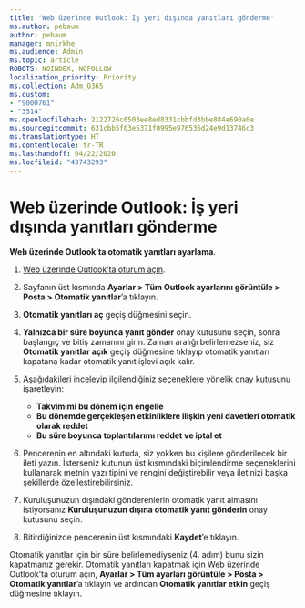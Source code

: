 ```yaml
---
title: 'Web üzerinde Outlook: İş yeri dışında yanıtları gönderme'
ms.author: pebaum
author: pebaum
manager: mnirkhe
ms.audience: Admin
ms.topic: article
ROBOTS: NOINDEX, NOFOLLOW
localization_priority: Priority
ms.collection: Adm_O365
ms.custom:
- "9000761"
- "3514"
ms.openlocfilehash: 2122726c0503ee8ed8331cbbfd3bbe884e690a0e
ms.sourcegitcommit: 631cbb5f03e5371f0995e976536d24e9d13746c3
ms.translationtype: HT
ms.contentlocale: tr-TR
ms.lasthandoff: 04/22/2020
ms.locfileid: "43743293"
---
```

# <a name="outlook-on-the-web-send-out-of-office-replies"></a>Web üzerinde Outlook: İş yeri dışında yanıtları gönderme

**Web üzerinde Outlook’ta otomatik yanıtları ayarlama**.

1. [Web üzerinde Outlook’ta oturum açın](https://support.office.com/article/how-to-sign-in-to-outlook-on-the-web-763fab4d-0138-4814-b450-37fc286bcb79).

2. Sayfanın üst kısmında **Ayarlar > Tüm Outlook ayarlarını görüntüle > Posta > Otomatik yanıtlar**’a tıklayın.

3. **Otomatik yanıtları aç** geçiş düğmesini seçin.

4. **Yalnızca bir süre boyunca yanıt gönder** onay kutusunu seçin, sonra başlangıç ve bitiş zamanını girin. Zaman aralığı belirlemezseniz, siz **Otomatik yanıtlar açık** geçiş düğmesine tıklayıp otomatik yanıtları kapatana kadar otomatik yanıt işlevi açık kalır.

5. Aşağıdakileri inceleyip ilgilendiğiniz seçeneklere yönelik onay kutusunu işaretleyin:
    - **Takvimimi bu dönem için engelle**
    - **Bu dönemde gerçekleşen etkinliklere ilişkin yeni davetleri otomatik olarak reddet**
    - **Bu süre boyunca toplantılarımı reddet ve iptal et**

6. Pencerenin en altındaki kutuda, siz yokken bu kişilere gönderilecek bir ileti yazın. İsterseniz kutunun üst kısmındaki biçimlendirme seçeneklerini kullanarak metnin yazı tipini ve rengini değiştirebilir veya iletinizi başka şekillerde özelleştirebilirsiniz.

7. Kuruluşunuzun dışındaki gönderenlerin otomatik yanıt almasını istiyorsanız **Kuruluşunuzun dışına otomatik yanıt gönderin** onay kutusunu seçin.

8. Bitirdiğinizde pencerenin üst kısmındaki **Kaydet**’e tıklayın.

Otomatik yanıtlar için bir süre belirlemediyseniz (4. adım) bunu sizin kapatmanız gerekir. Otomatik yanıtları kapatmak için Web üzerinde Outlook’ta oturum açın, **Ayarlar > Tüm ayarları görüntüle > Posta > Otomatik yanıtlar**’a tıklayın ve ardından **Otomatik yanıtlar etkin** geçiş düğmesine tıklayın.
